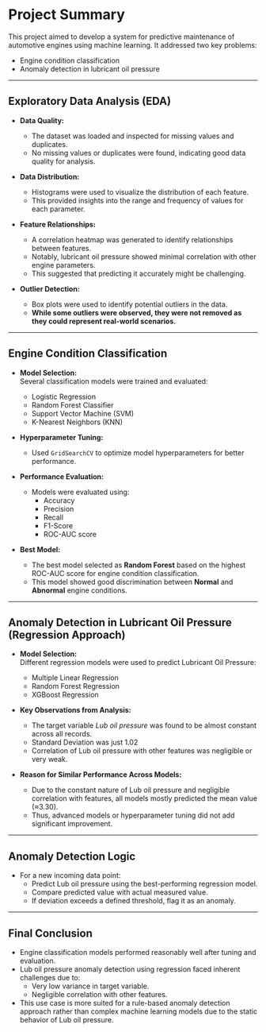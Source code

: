 # Project Summary

This project aimed to develop a system for predictive maintenance of automotive engines using machine learning. It addressed two key problems:
- Engine condition classification
- Anomaly detection in lubricant oil pressure

---

## Exploratory Data Analysis (EDA)

- **Data Quality:**  
  - The dataset was loaded and inspected for missing values and duplicates.  
  - No missing values or duplicates were found, indicating good data quality for analysis.

- **Data Distribution:**  
  - Histograms were used to visualize the distribution of each feature.  
  - This provided insights into the range and frequency of values for each parameter.

- **Feature Relationships:**  
  - A correlation heatmap was generated to identify relationships between features.  
  - Notably, lubricant oil pressure showed minimal correlation with other engine parameters.  
  - This suggested that predicting it accurately might be challenging.

- **Outlier Detection:**  
  - Box plots were used to identify potential outliers in the data.  
  - **While some outliers were observed, they were not removed as they could represent real-world scenarios.**

---

## Engine Condition Classification

- **Model Selection:**  
  Several classification models were trained and evaluated:
  - Logistic Regression
  - Random Forest Classifier
  - Support Vector Machine (SVM)
  - K-Nearest Neighbors (KNN)

- **Hyperparameter Tuning:**  
  - Used `GridSearchCV` to optimize model hyperparameters for better performance.

- **Performance Evaluation:**  
  - Models were evaluated using:
    - Accuracy
    - Precision
    - Recall
    - F1-Score
    - ROC-AUC score
- **Best Model:**
  - The best model selected as **Random Forest** based on the highest ROC-AUC score for engine condition classification.
  - This model showed good discrimination between **Normal** and **Abnormal** engine conditions.


---

## Anomaly Detection in Lubricant Oil Pressure (Regression Approach)

- **Model Selection:**  
  Different regression models were used to predict Lubricant Oil Pressure:
  - Multiple Linear Regression
  - Random Forest Regression
  - XGBoost Regression

- **Key Observations from Analysis:**
  - The target variable *Lub oil pressure* was found to be almost constant across all records.
  - Standard Deviation was just 1.02
  - Correlation of Lub oil pressure with other features was negligible or very weak.

- **Reason for Similar Performance Across Models:**  
  - Due to the constant nature of Lub oil pressure and negligible correlation with features, all models mostly predicted the mean value (≈3.30).
  - Thus, advanced models or hyperparameter tuning did not add significant improvement.

---

## Anomaly Detection Logic

- For a new incoming data point:
  - Predict Lub oil pressure using the best-performing regression model.
  - Compare predicted value with actual measured value.
  - If deviation exceeds a defined threshold, flag it as an anomaly.

---

## Final Conclusion

- Engine classification models performed reasonably well after tuning and evaluation.
- Lub oil pressure anomaly detection using regression faced inherent challenges due to:
  - Very low variance in target variable.
  - Negligible correlation with other features.
- This use case is more suited for a rule-based anomaly detection approach rather than complex machine learning models due to the static behavior of Lub oil pressure.
